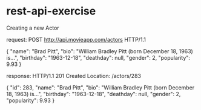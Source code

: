 # rest-api-exercise

Creating a new Actor

request:
POST http://api.movieapp.com/actors HTTP/1.1

{
  "name": "Brad Pitt", 
  "bio": "William Bradley Pitt (born December 18, 1963) is…", 
  "birthday": "1963-12-18", 
  "deathday": null, 
  "gender": 2, 
  "popularity": 9.93
}

response:
HTTP/1.1 201 Created
Location: /actors/283

{
  "id": 283, 
  "name": "Brad Pitt", 
  "bio": "William Bradley Pitt (born December 18, 1963) is…", 
  "birthday": "1963-12-18", 
  "deathday": null, 
  "gender": 2, 
  "popularity": 9.93
}
